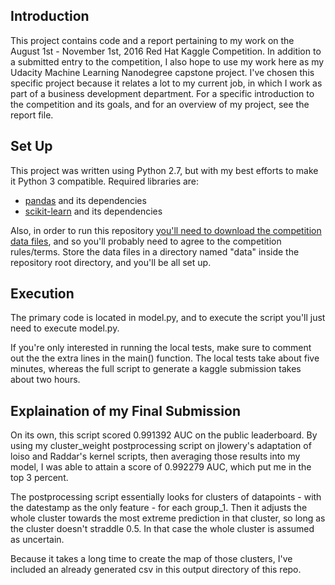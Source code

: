 ## Introduction
This project contains code and a report pertaining to my work on the
August 1st - November 1st, 2016 Red Hat Kaggle Competition. In addition
to a submitted entry to the competition, I also hope to use my work here
as my Udacity Machine Learning Nanodegree capstone project. I've chosen
this specific project because it relates a lot to my current job, in
which I work as part of a business development department. For a
specific introduction to the competition and its goals, and for an
overview of my project, see the report file.

## Set Up
This project was written using Python 2.7, but with my best efforts to
make it Python 3 compatible. Required libraries are:

* [pandas](http://pandas.pydata.org/) and its dependencies
* [scikit-learn](http://scikit-learn.org/) and its dependencies

Also, in order to run this repository
[you'll need to download the competition data files](https://www.kaggle.com/c/predicting-red-hat-business-value/data),
and so you'll probably need to agree to the competition rules/terms.
Store the data files in a directory named "data" inside the repository
root directory, and you'll be all set up.

## Execution
The primary code is located in model.py, and to execute the script
you'll just need to execute model.py.

If you're only interested in running the local tests, make sure to
comment out the the extra lines in the main() function. The local tests
take about five minutes, whereas the full script to generate a kaggle
submission takes about two hours.

## Explaination of my Final Submission
On its own, this script scored 0.991392 AUC on the public leaderboard.
By using my cluster_weight postprocessing script on
jlowery's adaptation of loiso and Raddar's kernel scripts, then
averaging those results into my model, I was able to attain a score of
0.992279 AUC, which put me in the top 3 percent.

The postprocessing script essentially looks for clusters of datapoints -
with the datestamp as the only feature - for each group_1. Then it
adjusts the whole cluster towards the most extreme prediction in that
cluster, so long as the cluster doesn't straddle 0.5. In that case the
whole cluster is assumed as uncertain.

Because it takes a long time to create the map of those clusters,
I've included an already generated csv in this output directory of this
repo.